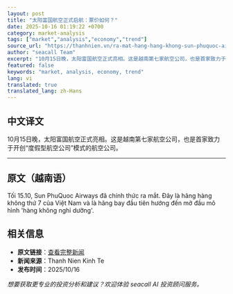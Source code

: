 ```yaml
---
layout: post
title: "太阳富国航空正式启航：票价如何？"
date: 2025-10-16 01:19:22 +0700
category: market-analysis
tags: ["market","analysis","economy","trend"]
source_url: "https://thanhnien.vn/ra-mat-hang-hang-khong-sun-phuquoc-airways-gia-ve-ra-sao-185251016014619605.htm"
author: "seacall Team"
excerpt: "10月15日晚，太阳富国航空正式亮相。这是越南第七家航空公司，也是首家致力于开创“度假型航空公司”模式的航空公司。..."
featured: false
keywords: "market, analysis, economy, trend"
lang: vi
translated: true
translated_lang: zh-Hans
---
```


## 中文译文

10月15日晚，太阳富国航空正式亮相。这是越南第七家航空公司，也是首家致力于开创“度假型航空公司”模式的航空公司。

---

## 原文（越南语）

Tối 15.10, Sun PhuQuoc Airways đ&atilde; ch&iacute;nh thức ra mắt. Đ&acirc;y l&agrave; h&atilde;ng h&agrave;ng kh&ocirc;ng thứ 7 của Việt Nam v&agrave; l&agrave; h&atilde;ng bay đầu ti&ecirc;n hướng đến mở đầu m&ocirc; h&igrave;nh 'h&agrave;ng kh&ocirc;ng nghỉ dưỡng'.

## 相关信息

- **原文链接**：[查看完整新闻](https://thanhnien.vn/ra-mat-hang-hang-khong-sun-phuquoc-airways-gia-ve-ra-sao-185251016014619605.htm)
- **新闻来源**：Thanh Nien Kinh Te
- **发布时间**：2025/10/16

*想要获取更专业的投资分析和建议？欢迎体验 seacall AI 投资顾问服务。*